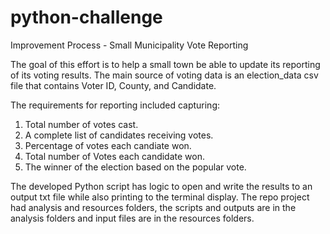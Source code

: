 # python-challenge
Improvement Process - Small Municipality Vote Reporting 

The goal of this effort is to help a small town be able to update its reporting of its voting results.  The main source of voting data is an election_data csv file that contains Voter ID, County, and Candidate. 

The requirements for reporting included capturing:
1. Total number of votes cast.
2. A complete list of candidates receiving votes.
3. Percentage of votes each candiate won.
4. Total number of Votes each candidate won.
5. The winner of the election based on the popular vote.

The developed Python script has logic to open and write the results to an output txt file while also printing to the terminal display.  The repo project had analysis and resources folders, the scripts and outputs are in the analysis folders and input files are in the resources folders.

